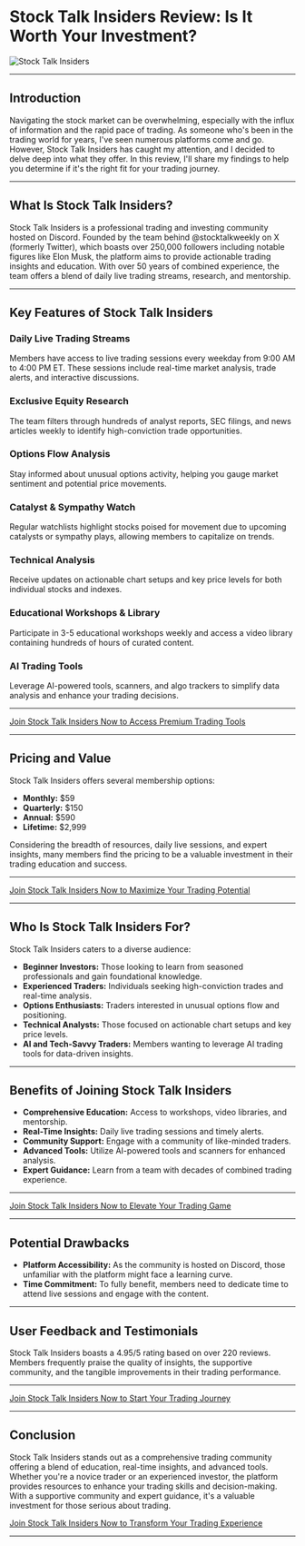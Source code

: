 # Stock Talk Insiders Review: Is It Worth Your Investment?
![Stock Talk Insiders](https://github.com/user-attachments/assets/5ec21efe-4b80-4049-b76b-b112122db968)

---

## Introduction

Navigating the stock market can be overwhelming, especially with the influx of information and the rapid pace of trading. As someone who's been in the trading world for years, I've seen numerous platforms come and go. However, Stock Talk Insiders has caught my attention, and I decided to delve deep into what they offer. In this review, I'll share my findings to help you determine if it's the right fit for your trading journey.

---

## What Is Stock Talk Insiders?

Stock Talk Insiders is a professional trading and investing community hosted on Discord. Founded by the team behind @stocktalkweekly on X (formerly Twitter), which boasts over 250,000 followers including notable figures like Elon Musk, the platform aims to provide actionable trading insights and education. With over 50 years of combined experience, the team offers a blend of daily live trading streams, research, and mentorship. 

---

## Key Features of Stock Talk Insiders

### Daily Live Trading Streams

Members have access to live trading sessions every weekday from 9:00 AM to 4:00 PM ET. These sessions include real-time market analysis, trade alerts, and interactive discussions.

### Exclusive Equity Research

The team filters through hundreds of analyst reports, SEC filings, and news articles weekly to identify high-conviction trade opportunities.

### Options Flow Analysis

Stay informed about unusual options activity, helping you gauge market sentiment and potential price movements.

### Catalyst & Sympathy Watch

Regular watchlists highlight stocks poised for movement due to upcoming catalysts or sympathy plays, allowing members to capitalize on trends.

### Technical Analysis

Receive updates on actionable chart setups and key price levels for both individual stocks and indexes.

### Educational Workshops & Library

Participate in 3-5 educational workshops weekly and access a video library containing hundreds of hours of curated content. 

### AI Trading Tools

Leverage AI-powered tools, scanners, and algo trackers to simplify data analysis and enhance your trading decisions. 

---

[Join Stock Talk Insiders Now to Access Premium Trading Tools](https://whop.com/stocktalk?a=kelechienwere1234)

---

## Pricing and Value

Stock Talk Insiders offers several membership options:

* **Monthly:** $59
* **Quarterly:** $150
* **Annual:** $590
* **Lifetime:** $2,999

Considering the breadth of resources, daily live sessions, and expert insights, many members find the pricing to be a valuable investment in their trading education and success.

---

[Join Stock Talk Insiders Now to Maximize Your Trading Potential](https://whop.com/stocktalk?a=kelechienwere1234)

---

## Who Is Stock Talk Insiders For?

Stock Talk Insiders caters to a diverse audience:

* **Beginner Investors:** Those looking to learn from seasoned professionals and gain foundational knowledge.
* **Experienced Traders:** Individuals seeking high-conviction trades and real-time analysis.
* **Options Enthusiasts:** Traders interested in unusual options flow and positioning.
* **Technical Analysts:** Those focused on actionable chart setups and key price levels.
* **AI and Tech-Savvy Traders:** Members wanting to leverage AI trading tools for data-driven insights.

---

## Benefits of Joining Stock Talk Insiders

* **Comprehensive Education:** Access to workshops, video libraries, and mentorship.
* **Real-Time Insights:** Daily live trading sessions and timely alerts.
* **Community Support:** Engage with a community of like-minded traders.
* **Advanced Tools:** Utilize AI-powered tools and scanners for enhanced analysis.
* **Expert Guidance:** Learn from a team with decades of combined trading experience.

---

[Join Stock Talk Insiders Now to Elevate Your Trading Game](https://whop.com/stocktalk?a=kelechienwere1234)

---

## Potential Drawbacks

* **Platform Accessibility:** As the community is hosted on Discord, those unfamiliar with the platform might face a learning curve.
* **Time Commitment:** To fully benefit, members need to dedicate time to attend live sessions and engage with the content.

---

## User Feedback and Testimonials

Stock Talk Insiders boasts a 4.95/5 rating based on over 220 reviews.  Members frequently praise the quality of insights, the supportive community, and the tangible improvements in their trading performance.

---

[Join Stock Talk Insiders Now to Start Your Trading Journey](https://whop.com/stocktalk?a=kelechienwere1234)

---

## Conclusion

Stock Talk Insiders stands out as a comprehensive trading community offering a blend of education, real-time insights, and advanced tools. Whether you're a novice trader or an experienced investor, the platform provides resources to enhance your trading skills and decision-making. With a supportive community and expert guidance, it's a valuable investment for those serious about trading.

[Join Stock Talk Insiders Now to Transform Your Trading Experience](https://whop.com/stocktalk?a=kelechienwere1234)

---
